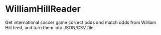 # WilliamHillReader
Get international soccer game correct odds and match odds from William Hill feed, and turn them into JSON/CSV file.
